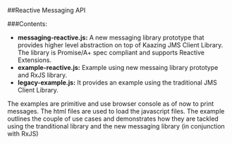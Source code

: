 ##Reactive Messaging API

###Contents:

- **messaging-reactive.js:** A new messaging library prototype that provides higher level abstraction on top of Kaazing JMS Client Library. The library is Promise/A+ spec compliant and supports Reactive Extensions.
- **example-reactive.js:** Example using new messaing library prototype and RxJS library.
- **legacy-example.js:** It provides an example using the traditional JMS Client Library.

The examples are primitive and use browser console as of now to print messages.
The html files are used to load the javascript files.
The example outlines the couple of use cases and demonstrates how they are tackled using the tranditional library and the new messaging library (in conjunction with RxJS)

